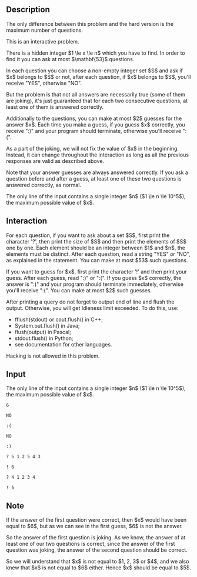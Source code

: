 ## Description

<div><p><span class="tex-font-style-it">The only difference between this problem and the hard version is the maximum number of questions.</span></p><p><span class="tex-font-style-it">This is an interactive problem.</span></p><p>There is a hidden integer $1 \le x \le n$ which you have to find. In order to find it you can ask at most $\mathbf{53}$ questions.</p><p>In each question you can choose a non-empty integer set $S$ and ask if $x$ belongs to $S$ or not, after each question, if $x$ belongs to $S$, you'll receive "<span class="tex-font-style-tt">YES</span>", otherwise "<span class="tex-font-style-tt">NO</span>".</p><p>But the problem is that not all answers are necessarily true (some of them are joking), it's just guaranteed that for each two consecutive questions, at least one of them is answered correctly.</p><p>Additionally to the questions, you can make at most $2$ guesses for the answer $x$. Each time you make a guess, if you guess $x$ correctly, you receive "<span class="tex-font-style-tt">:)</span>" and your program should terminate, otherwise you'll receive "<span class="tex-font-style-tt">:(</span>".</p><p>As a part of the joking, we will <span class="tex-font-style-bf">not</span> fix the value of $x$ in the beginning. Instead, it can change throughout the interaction as long as all the previous responses are valid as described above.</p><p>Note that your answer guesses are always answered correctly. If you ask a question before and after a guess, at least one of these two questions is answered correctly, as normal.</p></div><div class="input-specification"><p>The only line of the input contains a single integer $n$ ($1 \le n \le 10^5$), the maximum possible value of $x$.</p></div><div><h2>Interaction</h2><p>For each question, if you want to ask about a set $S$, first print the character '<span class="tex-font-style-tt">?</span>', then print the size of $S$ and then print the elements of $S$ one by one. Each element should be an integer between $1$ and $n$, the elements must be distinct. After each question, read a string "<span class="tex-font-style-tt">YES</span>" or "<span class="tex-font-style-tt">NO</span>", as explained in the statement. You can make at most $53$ such questions.</p><p>If you want to guess for $x$, first print the character '<span class="tex-font-style-tt">!</span>' and then print your guess. After each guess, read "<span class="tex-font-style-tt">:)</span>" or "<span class="tex-font-style-tt">:(</span>". If you guess $x$ correctly, the answer is "<span class="tex-font-style-tt">:)</span>" and your program should terminate immediately, otherwise you'll receive ":(". You can make at most $2$ such guesses.</p><p>After printing a query do not forget to output end of line and flush the output. Otherwise, you will get <span class="tex-font-style-tt">Idleness limit exceeded</span>. To do this, use: </p><ul> <li> <span class="tex-font-style-tt">fflush(stdout)</span> or <span class="tex-font-style-tt">cout.flush()</span> in C++; </li><li> <span class="tex-font-style-tt">System.out.flush()</span> in Java; </li><li> <span class="tex-font-style-tt">flush(output)</span> in Pascal; </li><li> <span class="tex-font-style-tt">stdout.flush()</span> in Python; </li><li> see documentation for other languages. </li></ul><p><span class="tex-font-style-bf">Hacking is not allowed in this problem.</span></p></div>

## Input

<p>The only line of the input contains a single integer $n$ ($1 \le n \le 10^5$), the maximum possible value of $x$.</p>





```input1
6

NO

:(

NO

:)
```




```output1
? 5 1 2 5 4 3

! 6

? 4 1 2 3 4

! 5
```



## Note

<p>If the answer of the first question were correct, then $x$ would have been equal to $6$, but as we can see in the first guess, $6$ is not the answer.</p><p>So the answer of the first question is joking. As we know, the answer of at least one of our two questions is correct, since the answer of the first question was joking, the answer of the second question should be correct.</p><p>So we will understand that $x$ is not equal to $1, 2, 3$ or $4$, and we also knew that $x$ is not equal to $6$ either. Hence $x$ should be equal to $5$.</p>
